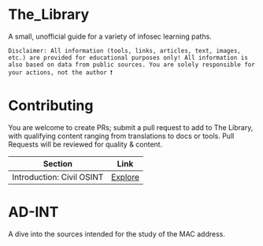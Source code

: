 # The_Library

A small, unofficial guide for a variety of infosec learning paths. 

    Disclaimer: All information (tools, links, articles, text, images, etc.) are provided for educational purposes only! All information is also based on data from public sources. You are solely responsible for your actions, not the author ❗️


# Contributing

You are welcome to create PRs; submit a pull request to add to The Library, with qualifying content ranging from translations to docs or tools. 
Pull Requests will be reviewed for quality & content. 



| Section                                   | Link                                                                                                   |
|-------------------------------------------|--------------------------------------------------------------------------------------------------------|
| Introduction: Civil OSINT                 | [Explore]([https://github.com/GNYniamh/The_Library#AD-INT])                                            |



# AD-INT

A dive into the sources intended for the study of the MAC address.
